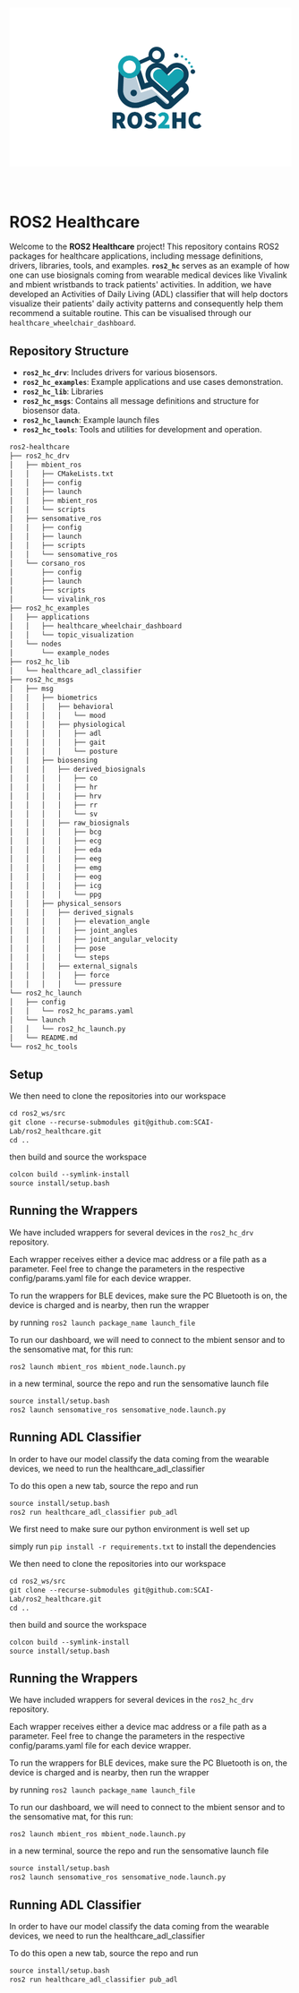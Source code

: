 <h1 align="center">
<img src="assets/roshc_logo.png" width="550">
</h1><br>

# ROS2 Healthcare

Welcome to the **ROS2 Healthcare** project! This repository contains ROS2 packages for healthcare applications, including message definitions, drivers, libraries, tools, and examples. **`ros2_hc`** serves as an example of how one can use biosignals coming from wearable medical devices like Vivalink and mbient wristbands to track patients' activities. In addition, we have developed an Activities of Daily Living (ADL) classifier that will help doctors visualize their patients' daily activity patterns and consequently help them recommend a suitable routine. This can be visualised through our `healthcare_wheelchair_dashboard`.


## Repository Structure

- **`ros2_hc_drv`**: Includes drivers for various biosensors.
- **`ros2_hc_examples`**: Example applications and use cases demonstration.
- **`ros2_hc_lib`**: Libraries
- **`ros2_hc_msgs`**: Contains all message definitions and structure for biosensor data.
- **`ros2_hc_launch`**: Example launch files
- **`ros2_hc_tools`**: Tools and utilities for development and operation.



```
ros2-healthcare
├── ros2_hc_drv
│   ├── mbient_ros
│   │   ├── CMakeLists.txt
│   │   ├── config
│   │   ├── launch
│   │   ├── mbient_ros
│   │   └── scripts
│   ├── sensomative_ros
│   │   ├── config
│   │   ├── launch
│   │   ├── scripts
│   │   └── sensomative_ros
│   └── corsano_ros
│       ├── config
│       ├── launch
│       ├── scripts
│       └── vivalink_ros
├── ros2_hc_examples
│   ├── applications
│   │   ├── healthcare_wheelchair_dashboard
│   │   └── topic_visualization
│   └── nodes
│       └── example_nodes
├── ros2_hc_lib
│   └── healthcare_adl_classifier
├── ros2_hc_msgs
│   ├── msg
│   │   ├── biometrics
│   │   │   ├── behavioral
│   │   │   │   └── mood
│   │   │   ├── physiological
│   │   │   │   ├── adl
│   │   │   │   ├── gait
│   │   │   │   └── posture
│   │   ├── biosensing
│   │   │   ├── derived_biosignals
│   │   │   │   ├── co
│   │   │   │   ├── hr
│   │   │   │   ├── hrv
│   │   │   │   ├── rr
│   │   │   │   └── sv
│   │   │   ├── raw_biosignals
│   │   │   │   ├── bcg
│   │   │   │   ├── ecg
│   │   │   │   ├── eda
│   │   │   │   ├── eeg
│   │   │   │   ├── emg
│   │   │   │   ├── eog
│   │   │   │   ├── icg
│   │   │   │   └── ppg
│   │   ├── physical_sensors
│   │   │   ├── derived_signals
│   │   │   │   ├── elevation_angle
│   │   │   │   ├── joint_angles
│   │   │   │   ├── joint_angular_velocity
│   │   │   │   ├── pose
│   │   │   │   └── steps
│   │   │   ├── external_signals
│   │   │   │   ├── force
│   │   │   │   └── pressure
└── ros2_hc_launch
│   ├── config
│   │   └── ros2_hc_params.yaml
│   └── launch
│   │   └── ros2_hc_launch.py
│   └── README.md
└── ros2_hc_tools
```
## Setup



We then need to clone the repositories into our workspace

```
cd ros2_ws/src
git clone --recurse-submodules git@github.com:SCAI-Lab/ros2_healthcare.git
cd ..
```
then build and source the workspace 

```
colcon build --symlink-install
source install/setup.bash
```

## Running the Wrappers

We have included wrappers for several devices in the `ros2_hc_drv` repository.

Each wrapper receives either a device mac address or a file path as a parameter. Feel free to change the parameters in the respective config/params.yaml
file for each device wrapper.

To run the wrappers for BLE devices, make sure the PC Bluetooth is on, the device is charged and is nearby, then run the wrapper

by running ```ros2 launch package_name launch_file```  

To run our dashboard, we will need to connect to the mbient sensor and to the sensomative mat, for this run:

```
ros2 launch mbient_ros mbient_node.launch.py
```

in a new terminal, source the repo and run the sensomative launch file

```
source install/setup.bash
ros2 launch sensomative_ros sensomative_node.launch.py
```

## Running ADL Classifier 

In order to have our model classify the data coming from the wearable devices, we need to run the healthcare_adl_classifier

To do this open a new tab, source the repo and run

```
source install/setup.bash
ros2 run healthcare_adl_classifier pub_adl
```


We first need to make sure our python environment is well set up

simply run ```pip install -r requirements.txt``` to install the dependencies


We then need to clone the repositories into our workspace

```
cd ros2_ws/src
git clone --recurse-submodules git@github.com:SCAI-Lab/ros2_healthcare.git
cd ..
```
then build and source the workspace 

```
colcon build --symlink-install
source install/setup.bash
```

## Running the Wrappers

We have included wrappers for several devices in the `ros2_hc_drv` repository.

Each wrapper receives either a device mac address or a file path as a parameter. Feel free to change the parameters in the respective config/params.yaml
file for each device wrapper.

To run the wrappers for BLE devices, make sure the PC Bluetooth is on, the device is charged and is nearby, then run the wrapper

by running ```ros2 launch package_name launch_file```  

To run our dashboard, we will need to connect to the mbient sensor and to the sensomative mat, for this run:

```
ros2 launch mbient_ros mbient_node.launch.py
```

in a new terminal, source the repo and run the sensomative launch file

```
source install/setup.bash
ros2 launch sensomative_ros sensomative_node.launch.py
```

## Running ADL Classifier 

In order to have our model classify the data coming from the wearable devices, we need to run the healthcare_adl_classifier

To do this open a new tab, source the repo and run

```
source install/setup.bash
ros2 run healthcare_adl_classifier pub_adl
```

